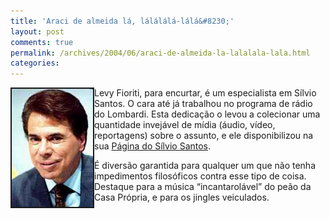 ```yaml
---
title: 'Araci de almeida lá, lálálálá-lálá&#8230;'
layout: post
comments: true
permalink: /archives/2004/06/araci-de-almeida-la-lalalala-lala.html
categories:
---
```

<img border=2 src="/img/blig/ssantos.jpg" border=1 alt="o homem do baú" align=left>Levy Fioriti, para encurtar, é um especialista em Sílvio Santos. O cara até já trabalhou no programa de rádio do Lombardi. Esta dedicação o levou a colecionar uma quantidade invejável de mídia (áudio, vídeo, reportagens) sobre o assunto, e ele disponibilizou na sua <a href=http://www.paginadosilviosantos.com.br/ >Página do Sílvio Santos</a>.

É diversão garantida para qualquer um que não tenha impedimentos filosóficos contra esse tipo de coisa. Destaque para a música &#8220;incantarolável&#8221; do peão da Casa Própria, e para os jingles veiculados.